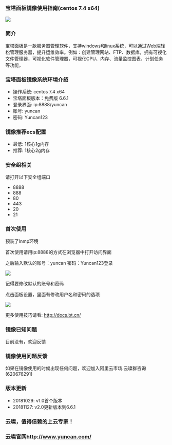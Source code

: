### 宝塔面板镜像使用指南(centos 7.4 x64)

![](https://upload-images.jianshu.io/upload_images/3778244-b895d759258906a7.png?imageMogr2/auto-orient/strip%7CimageView2/2/w/1240)

### 简介

宝塔面板是一款服务器管理软件，支持windows和linux系统，可以通过Web端轻松管理服务器，提升运维效率。例如：创建管理网站、FTP、数据库，拥有可视化文件管理器，可视化软件管理器，可视化CPU、内存、流量监控图表，计划任务等功能。

### 宝塔面板镜像系统环境介绍

- 操作系统: centos 7.4 x64
- 宝塔面板版本：免费版 6.6.1
- 登录界面: ip:8888/yuncan
- 账号: yuncan
- 密码: Yuncan123

### 镜像推荐ecs配置

-  最低: 1核心1g内存
- 推荐: 1核心2g内存

### 安全组相关

请打开以下安全组端口

- 8888
- 888
- 80
- 443
- 20
- 21

### 首次使用

预装了lnmp环境

首次使用请用ip:8888的方式在浏览器中打开访问界面

之后输入默认的账号：yuncan 密码：Yuncan123登录

![](https://upload-images.jianshu.io/upload_images/3778244-a1238fb55bbb8788.png?imageMogr2/auto-orient/strip%7CimageView2/2/w/1240)

记得要修改默认的账号和密码

点击面板设置，里面有修改用户名和密码的选项

![](https://upload-images.jianshu.io/upload_images/3778244-7624ee0d093bb1bd.png?imageMogr2/auto-orient/strip%7CimageView2/2/w/1240)


更多使用技巧请看: http://docs.bt.cn/


### 镜像已知问题

目前没有，欢迎反馈

### 镜像使用问题反馈

如果在镜像使用的时候出现任何问题，欢迎加入阿里云市场.云璨群咨询(620676291)

### 版本更新

- 20181029: v1.0首个版本
- 20181127: v2.0更新版本到6.6.1

### 云璨，值得信赖的上云专家！

### 云璨官网http://www.yuncan.com/